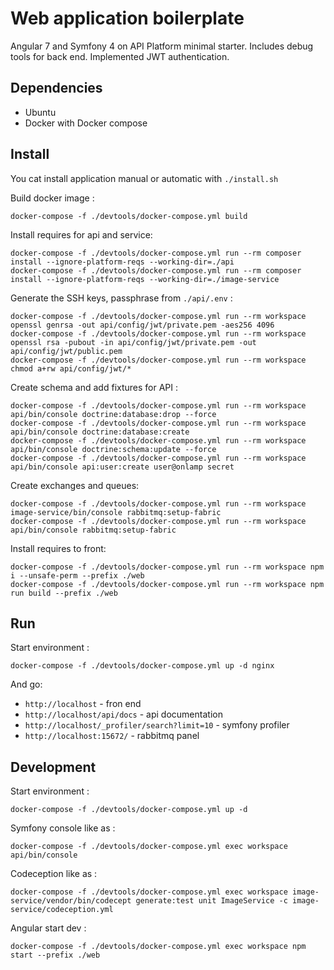 Web application boilerplate
===========================

Angular 7 and Symfony 4 on API Platform minimal starter. Includes debug tools for back end. Implemented JWT authentication.

Dependencies
------------

- Ubuntu
- Docker with Docker compose


Install
-------
You cat install application manual or automatic with `./install.sh`

Build docker image :

    docker-compose -f ./devtools/docker-compose.yml build

Install requires for api and service:

    docker-compose -f ./devtools/docker-compose.yml run --rm composer install --ignore-platform-reqs --working-dir=./api
    docker-compose -f ./devtools/docker-compose.yml run --rm composer install --ignore-platform-reqs --working-dir=./image-service
    
Generate the SSH keys, passphrase from `./api/.env` :
    
    docker-compose -f ./devtools/docker-compose.yml run --rm workspace openssl genrsa -out api/config/jwt/private.pem -aes256 4096
    docker-compose -f ./devtools/docker-compose.yml run --rm workspace openssl rsa -pubout -in api/config/jwt/private.pem -out api/config/jwt/public.pem
    docker-compose -f ./devtools/docker-compose.yml run --rm workspace chmod a+rw api/config/jwt/*

Create schema and add fixtures for API :
   
    docker-compose -f ./devtools/docker-compose.yml run --rm workspace api/bin/console doctrine:database:drop --force
    docker-compose -f ./devtools/docker-compose.yml run --rm workspace api/bin/console doctrine:database:create
    docker-compose -f ./devtools/docker-compose.yml run --rm workspace api/bin/console doctrine:schema:update --force
    docker-compose -f ./devtools/docker-compose.yml run --rm workspace api/bin/console api:user:create user@onlamp secret
    
Create exchanges and queues:
    
    docker-compose -f ./devtools/docker-compose.yml run --rm workspace image-service/bin/console rabbitmq:setup-fabric
    docker-compose -f ./devtools/docker-compose.yml run --rm workspace api/bin/console rabbitmq:setup-fabric
    
Install requires to front:    
    
    docker-compose -f ./devtools/docker-compose.yml run --rm workspace npm i --unsafe-perm --prefix ./web
    docker-compose -f ./devtools/docker-compose.yml run --rm workspace npm run build --prefix ./web


Run
---

Start environment :

    docker-compose -f ./devtools/docker-compose.yml up -d nginx
    
And go:
- `http://localhost` - fron end
- `http://localhost/api/docs` - api documentation
- `http://localhost/_profiler/search?limit=10` - symfony profiler
- `http://localhost:15672/` - rabbitmq panel

Development
-----------

Start environment :

    docker-compose -f ./devtools/docker-compose.yml up -d

Symfony console like as :

    docker-compose -f ./devtools/docker-compose.yml exec workspace api/bin/console
    
Codeception like as :

    docker-compose -f ./devtools/docker-compose.yml exec workspace image-service/vendor/bin/codecept generate:test unit ImageService -c image-service/codeception.yml 
    
Angular start dev :
    
    docker-compose -f ./devtools/docker-compose.yml exec workspace npm start --prefix ./web


